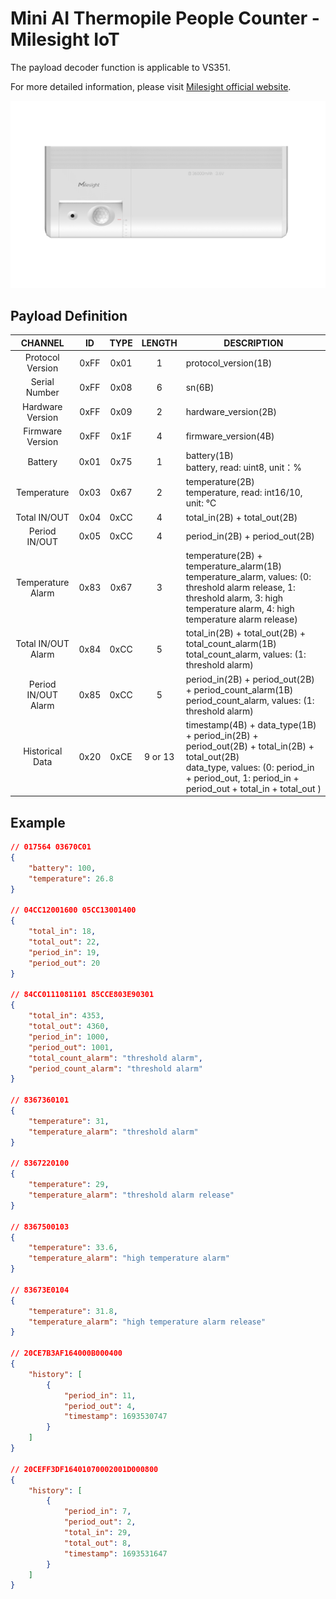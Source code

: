 # Mini AI Thermopile People Counter - Milesight IoT

The payload decoder function is applicable to VS351.

For more detailed information, please visit [Milesight official website](https://www.milesight-iot.com).

![VS351](VS351.png)

## Payload Definition

|       CHANNEL       |  ID  | TYPE | LENGTH  | DESCRIPTION                                                                                                                                                                                         |
| :-----------------: | :--: | :--: | :-----: | --------------------------------------------------------------------------------------------------------------------------------------------------------------------------------------------------- |
|  Protocol Version   | 0xFF | 0x01 |    1    | protocol_version(1B)                                                                                                                                                                                |
|    Serial Number    | 0xFF | 0x08 |    6    | sn(6B)                                                                                                                                                                                              |
|  Hardware Version   | 0xFF | 0x09 |    2    | hardware_version(2B)                                                                                                                                                                                |
|  Firmware Version   | 0xFF | 0x1F |    4    | firmware_version(4B)                                                                                                                                                                                |
|       Battery       | 0x01 | 0x75 |    1    | battery(1B)<br/>battery, read: uint8, unit：%                                                                                                                                                       |
|     Temperature     | 0x03 | 0x67 |    2    | temperature(2B)<br/>temperature, read: int16/10, unit: ℃                                                                                                                                            |
|    Total IN/OUT     | 0x04 | 0xCC |    4    | total_in(2B) + total_out(2B)                                                                                                                                                                        |
|    Period IN/OUT    | 0x05 | 0xCC |    4    | period_in(2B) + period_out(2B)                                                                                                                                                                      |
|  Temperature Alarm  | 0x83 | 0x67 |    3    | temperature(2B) + temperature_alarm(1B)<br/>temperature_alarm, values: (0: threshold alarm release, 1: threshold alarm, 3: high temperature alarm, 4: high temperature alarm release)               |
| Total IN/OUT Alarm  | 0x84 | 0xCC |    5    | total_in(2B) + total_out(2B) + total_count_alarm(1B)<br/>total_count_alarm, values: (1: threshold alarm)                                                                                            |
| Period IN/OUT Alarm | 0x85 | 0xCC |    5    | period_in(2B) + period_out(2B) + period_count_alarm(1B)<br/>period_count_alarm, values: (1: threshold alarm)                                                                                        |
|   Historical Data   | 0x20 | 0xCE | 9 or 13 | timestamp(4B) + data_type(1B) + period_in(2B) + period_out(2B) + total_in(2B) + total_out(2B)<br/>data_type, values: (0: period_in + period_out, 1: period_in + period_out + total_in + total_out ) |

## Example

```json
// 017564 03670C01
{
    "battery": 100,
    "temperature": 26.8
}

// 04CC12001600 05CC13001400
{
    "total_in": 18,
    "total_out": 22,
    "period_in": 19,
    "period_out": 20
}

// 84CC0111081101 85CCE803E90301
{
    "total_in": 4353,
    "total_out": 4360,
    "period_in": 1000,
    "period_out": 1001,
    "total_count_alarm": "threshold alarm",
    "period_count_alarm": "threshold alarm"
}

// 8367360101
{
    "temperature": 31,
    "temperature_alarm": "threshold alarm"
}

// 8367220100
{
    "temperature": 29,
    "temperature_alarm": "threshold alarm release"
}

// 8367500103
{
    "temperature": 33.6,
    "temperature_alarm": "high temperature alarm"
}

// 83673E0104
{
    "temperature": 31.8,
    "temperature_alarm": "high temperature alarm release"
}

// 20CE7B3AF164000B000400
{
    "history": [
        {
            "period_in": 11,
            "period_out": 4,
            "timestamp": 1693530747
        }
    ]
}

// 20CEFF3DF16401070002001D000800
{
    "history": [
        {
            "period_in": 7,
            "period_out": 2,
            "total_in": 29,
            "total_out": 8,
            "timestamp": 1693531647
        }
    ]
}
```
